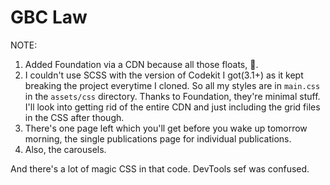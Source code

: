 # GBC Law

NOTE:

1. Added Foundation via a CDN because all those floats, 👀.
2. I couldn't use SCSS with the version of Codekit I got(3.1+) as it kept breaking the project everytime I cloned. So all my styles are in `main.css` in the `assets/css` directory. Thanks to Foundation, they're minimal stuff. I'll look into getting rid of the entire CDN and just including the grid files in the CSS after though.
3. There's one page left which you'll get before you wake up tomorrow morning, the single publications page for individual publications.
4. Also, the carousels.

And there's a lot of magic CSS in that code. DevTools sef was confused.

